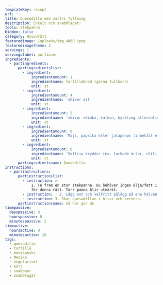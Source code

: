 ```yaml
---
templateKey: recept
url: ''
title: Quesedilla med valfri fyllning
description: Enkelt och snabblagat!
tools: Stekpanna
hidden: false
category: Huvudrätt
featuredimage: /uploads/img_4860.jpeg
featuredimagetheme: 2
servings: 1
servingslabel: portioner
ingredients:
  - partingredients:
      partingredientslist:
        - ingredient:
            ingredientamount: 1
            ingredientname: tortillabröd (gärna fullkorn)
            unit: st
        - ingredient:
            ingredientamount: 4
            ingredientname: 'skivor ost '
            unit: st
        - ingredient:
            ingredientamount: 2
            ingredientname: 'skivor skinka, kalkon, kyckling alternativt stekt nötfärs'
            unit: st
        - ingredient:
            ingredientamount: 0
            ingredientname: 'Majs, paprika eller jalapenos (innehåll efter smak!)'
            unit: st
        - ingredient:
            ingredientamount: 0
            ingredientname: 'Valfria kryddor (ex. torkade örter, chili flakes)'
            unit: st
      partingredientsname: Quesedilla
instructions:
  - partinstructions:
      partinstructionslist:
        - instruction: >-
            1. Ta fram en stor stekpanna. Du behöver ingen olja/fett i pannan
            för denna rätt. Torr panna blir utmärkt.
        - instruction: ' 2. Lägg ost och valfritt pålägg på ena halvan av ett tortilla-bröd. Lägg sedan över tortillan i den medelvarma stekpannan och vik över den tomma brödhalvan som ett lock. Stek tills osten börjat smälta och brödet får färg, vänd sedan och stek en kort stund även på den andra sidan (obs - det går fort, max 1 minut).'
        - instruction: 3. Skär quesadillan i bitar och servera.
      partinstructionsname: Så här gör du
timepassive:
  dayspassive: 0
  hourspassive: 0
  minutespassive: 2
timeactive:
  hoursactive: 0
  minutesactive: 10
tags:
  - quesadilla
  - tortilla
  - mexikanskt
  - Mexiko
  - vegetariskt
  - kött
  - snabbmat
  - snabblagat
---
```



